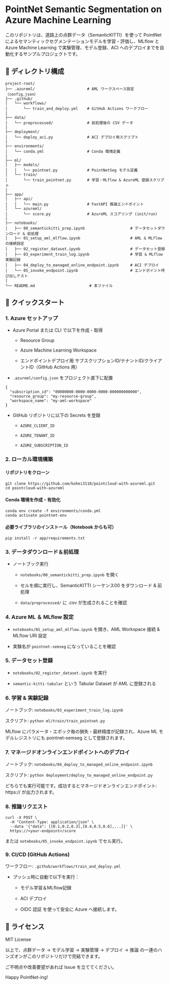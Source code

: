 # PointNet Semantic Segmentation on Azure Machine Learning

このリポジトリは、道路上の点群データ（SemanticKITTI）を使って PointNet によるセマンティックセグメンテーションモデルを学習・評価し、MLflow と Azure Machine Learning で実験管理、モデル登録、ACI へのデプロイまでを自動化するサンプルプロジェクトです。

## 📁 ディレクトリ構成

```
project-root/
├── .azureml/                       # AML ワークスペース設定（config.json）
├── .github/
│   └── workflows/
│       └── train_and_deploy.yml    # GitHub Actions ワークフロー
|
├── data/
│   └── preprocessed/               # 前処理後の CSV データ
|
├── deployment/
│   └── deploy_aci.py               # ACI デプロイ用スクリプト
|
├── environments/
│   └── conda.yml                   # Conda 環境定義
|
├── ml/
│   ├── models/
│   │   └── pointnet.py             # PointNetSeg モデル定義
│   └── train/
│       └── train_pointnet.py       # 学習・MLflow & AzureML 登録スクリプト
|
├── app/
│   ├── api/
│   │   └── main.py                 # FastAPI 推論エンドポイント
│   └── azureml/
│       └── score.py                # AzureML スコアリング (init/run)
|
├── notebooks/
│   ├── 00_semantickitti_prep.ipynb                    # データセットダウンロード & 前処理
│   ├── 01_setup_aml_mlflow.ipynb                      # AML & MLflow の接続設定
│   ├── 02_register_dataset.ipynb                      # データセット登録
│   ├── 03_experiment_train_log.ipynb                  # 学習 & MLflow 実験記録
│   ├── 04_deploy_to_managed_online_endpoint.ipynb     # ACI デプロイ
│   └── 05_invoke_endpoint.ipynb                       # エンドポイント呼び出しテスト
|
└── README.md                        # 本ファイル
```

## 🚀 クイックスタート

### 1. Azure セットアップ

- Azure Portal または CLI で以下を作成・取得

    - Resource Group

    - Azure Machine Learning Workspace

    - エンドポイントデプロイ用 サブスクリプションID/テナントID/クライアントID（GitHub Actions 用）

- `.azureml/config.json` をプロジェクト直下に配置

```
{
  "subscription_id": "00000000-0000-0000-0000-000000000000",
  "resource_group": "my-resource-group",
  "workspace_name": "my-aml-workspace"
}
```

- GitHub リポジトリに以下の Secrets を登録

    - `AZURE_CLIENT_ID`

    - `AZURE_TENANT_ID`

    - `AZURE_SUBSCRIPTION_ID`

### 2. ローカル環境構築

#### リポジトリをクローン

```
git clone https://github.com/kohei3110/pointcloud-with-azureml.git
cd pointcloud-with-azureml
```

#### Conda 環境を作成・有効化

```
conda env create -f environments/conda.yml
conda activate pointnet-env
```

#### 必要ライブラリのインストール（Notebook からも可）

```
pip install -r app/requirements.txt
```

### 3. データダウンロード＆前処理

- ノートブック実行

    - `notebooks/00_semantickitti_prep.ipynb` を開く

    - セルを順に実行し、SemanticKITTI シーケンス00 をダウンロード & 前処理

    - `data/preprocessed/` に .csv が生成されることを確認

### 4. Azure ML ＆ MLflow 設定

- `notebooks/01_setup_aml_mlflow.ipynb` を開き、AML Workspace 接続 & MLflow URI 設定

- 実験名が `pointnet-semseg` になっていることを確認

### 5. データセット登録

- `notebooks/02_register_dataset.ipynb` を実行

- `semantic-kitti-tabular` という Tabular Dataset が AML に登録される

### 6. 学習 & 実験記録

ノートブック: `notebooks/03_experiment_train_log.ipynb`

スクリプト: `python ml/train/train_pointnet.py`

MLflow にパラメータ・エポック毎の損失・最終精度が記録され、Azure ML モデルレジストリにも pointnet-semseg として登録されます。

### 7. マネージドオンラインエンドポイントへのデプロイ

ノートブック: `notebooks/04_deploy_to_managed_online_endpoint.ipynb`

スクリプト: `python deployment/deploy_to_managed_online_endpoint.py`

どちらでも実行可能です。成功するとマネージドオンラインエンドポイント: https://<your-endpoint> が出力されます。

### 8. 推論リクエスト

```
curl -X POST \
  -H "Content-Type: application/json" \
  --data '{"data": [[0.1,0.2,0.3],[0.4,0.5,0.6],...]}' \
  https://<your-endpoint>/score
```

または `notebooks/05_invoke_endpoint.ipynb` でセル実行。

### 9. CI/CD (GitHub Actions)

ワークフロー: `.github/workflows/train_and_deploy.yml`

- プッシュ時に自動で以下を実行：

    - モデル学習＆MLflow記録

    - ACI デプロイ

    - OIDC 認証 を使って安全に Azure へ接続します。


## 📝 ライセンス

MIT License

以上で、点群データ → モデル学習 → 実験管理 → デプロイ → 推論 の一連のハンズオンがこのリポジトリだけで完結できます。

ご不明点や改善要望があれば Issue を立ててください。

Happy PointNet-ing!

